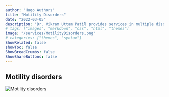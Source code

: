 ```yaml
---
author: "Hugo Authors"
title: "Motility Disorders"
date: "2022-03-05"
description: "Dr. Vikram Uttam Patil provides services in multiple disorders"
# tags: ["images", "markdown", "css", "html", "themes"]
image: "/services/MotilityDisorders.png"
# categories: ["themes", "syntax"]
ShowRelated: false
showToc: false
ShowBreadCrumbs: false
ShowShareButtons: false
---
```


## Motility disorders

![Motility disorders](/services/MotilityDisorders.png)
